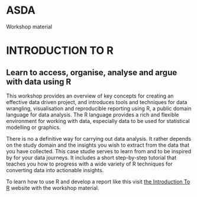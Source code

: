 # ASDA
Workshop material

# INTRODUCTION TO R

## Learn to access, organise, analyse and argue with data using R

This workshop provides an overview of key concepts for creating an effective data driven project, and introduces tools and techniques for data wrangling, visualisation and reproducible reporting using R, a public domain language for data analysis. The R language provides a rich and flexible environment for working with data, especially data to be used for statistical modelling or graphics.

There is no a definitive way for carrying out data analysis. It rather depends on the study domain and the insights you wish to extract from the data that you have collected. This case studie serves to learn from and to be inspired by for your data journeys. It includes a short step-by-step tutorial that teaches you how to progress with a wide variety of R techniques for converting data into actionable insights.

To learn how to use R and develop a report like this visit [the Introduction To R](https://introtor.netlify.app) website with the workshop material.
